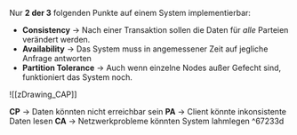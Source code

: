 

Nur **2 der 3** folgenden Punkte auf einem System implementierbar:

* **Consistency**
  -> Nach einer Transaktion sollen die Daten für *alle* Parteien verändert werden.
* **Availability** -> Das System muss in angemessener Zeit auf jegliche Anfrage antworten
* **Partition Tolerance** -> Auch wenn einzelne Nodes außer Gefecht sind, funktioniert das System noch.


![[zDrawing_CAP]]


**CP** -> Daten könnten nicht erreichbar sein
**PA** -> Client könnte inkonsistente Daten lesen
**CA** -> Netzwerkprobleme könnten System lahmlegen ^67233d